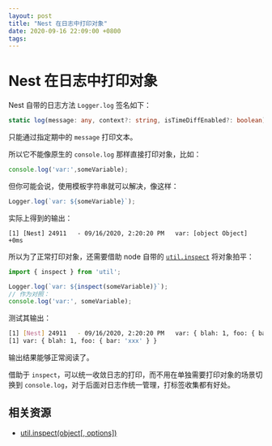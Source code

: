 ```yaml
---
layout: post
title: "Nest 在日志中打印对象"
date: 2020-09-16 22:09:00 +0800
tags: 
---
```

    
# Nest 在日志中打印对象

Nest 自带的日志方法 `Logger.log` 签名如下：

```ts
static log(message: any, context?: string, isTimeDiffEnabled?: boolean): void;
```

只能通过指定期中的 `message` 打印文本。

所以它不能像原生的 `console.log` 那样直接打印对象，比如：

```ts
console.log('var:',someVariable);
```

但你可能会说，使用模板字符串就可以解决，像这样：

```ts
Logger.log(`var: ${someVariable}`);
```

实际上得到的输出：

```
[1] [Nest] 24911   - 09/16/2020, 2:20:20 PM   var: [object Object] +0ms
```

所以为了正常打印对象，还需要借助 node 自带的 [`util.inspect`](https://nodejs.org/api/util.html#util_util_inspect_object_options) 将对象拍平：


```ts
import { inspect } from 'util';

Logger.log(`var: ${inspect(someVariable)}`);
// 作为对照：
console.log('var:', someVariable);
```

测试其输出：

```sh
[1] [Nest] 24911   - 09/16/2020, 2:20:20 PM   var: { blah: 1, foo: { bar: 'xxx' } } +2282ms
[1] var: { blah: 1, foo: { bar: 'xxx' } }
```

输出结果能够正常阅读了。

借助于 `inspect`，可以统一收敛日志的打印，而不用在单独需要打印对象的场景切换到 `console.log`，对于后面对日志作统一管理，打标签收集都有好处。


## 相关资源

- [util.inspect(object[, options])](https://nodejs.org/api/util.html#util_util_inspect_object_options)


    